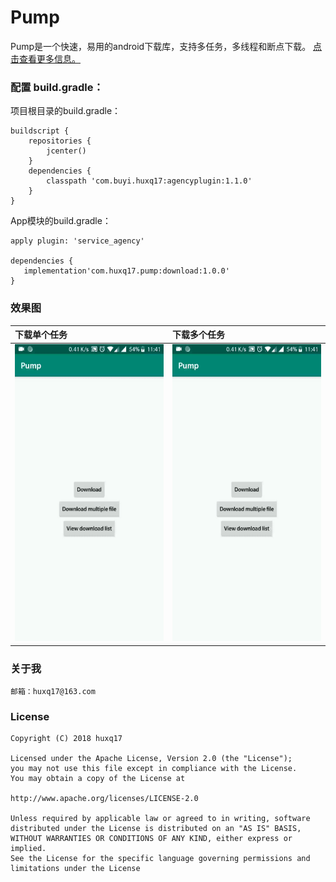 # Pump
Pump是一个快速，易用的android下载库，支持多任务，多线程和断点下载。 [点击查看更多信息。](https://github.com/huxq17/Pump/wiki/Usage)

### 配置 build.gradle：
项目根目录的build.gradle：
```
buildscript {
    repositories {
        jcenter()
    }
    dependencies {
        classpath 'com.buyi.huxq17:agencyplugin:1.1.0'
    }
}
```
App模块的build.gradle：

```
apply plugin: 'service_agency'

dependencies {
   implementation'com.huxq17.pump:download:1.0.0'
}

```
### 效果图

|下载单个任务|下载多个任务|
|:-----|:-----|
| <img src="art/download_file.gif" width="280" height="475" /> | <img src="art/download_files.gif" width="280" height="475" /> |

### 关于我
    邮箱：huxq17@163.com

### License

    Copyright (C) 2018 huxq17

    Licensed under the Apache License, Version 2.0 (the "License");
    you may not use this file except in compliance with the License.
    You may obtain a copy of the License at

    http://www.apache.org/licenses/LICENSE-2.0

    Unless required by applicable law or agreed to in writing, software
    distributed under the License is distributed on an "AS IS" BASIS,
    WITHOUT WARRANTIES OR CONDITIONS OF ANY KIND, either express or implied.
    See the License for the specific language governing permissions and
    limitations under the License
